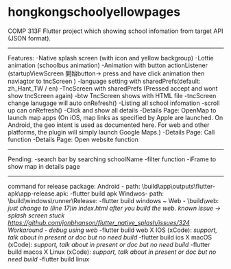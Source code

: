 # hongkongschoolyellowpages

COMP 313F Flutter project which showing school infomation from target API (JSON format).

-----------------------------------------------------------------------------------------------

Features:
-Native splash screen (with icon and yellow backgroup)
-Lottie animation (schoolbus animation)
-Animation with button actionListener (startupViewScreen 開始button-> press and have click animation then naviagtor to tncScreen ) 
-language setting with sharedPrefs(default: zh_Hant_TW / en)
-TncScreen with sharedPrefs (Pressed accept and wont show tncScreen again)
    -btw TncScreen shows with HTML file
    -tncScreen change lanugage will auto onRefresh()
-Listing all school infomation
-scroll up  can onRefresh()
-Click and show all details
-Details Page: OpenMap to launch map apps (On iOS, map links as specified by Apple are launched. On Android, the geo intent is used as documented here. For web and other platforms, the plugin will simply launch Google Maps.)
-Details Page: Call function
-Details Page: Open website function

-----------------------------------------------------------------------------------------------

Pending:
-search bar by searching schoolName
-filter function
-iFrame to show map in details page

-----------------------------------------------------------------------------------------------

command for release package:
    Android - path: \build\app\outputs\flutter-apk\app-release.apk:
      -flutter build apk
    Windwos- path: \build\windows\runner\Release:
      -flutter build windows
    ~ Web - \build\web:
    *just change to <base href="./"> (line 17)in index.html after you build the web.*
    *known issue -> splash screen stuck https://github.com/jonbhanson/flutter_native_splash/issues/324*
    *Workaround - debug using web*
      -flutter build web
    X IOS (xCode):
      *support, talk about in present or doc but no need build*
      -flutter build ios
    X macOS (xCode):
      *support, talk about in present or doc but no need build*
      -flutter build macos
    X Linux (xCode):
      *support, talk about in present or doc but no need build*
      -flutter build linux
